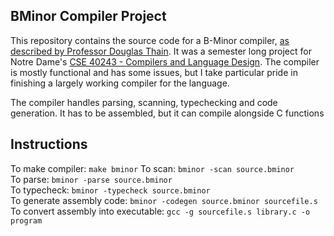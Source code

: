 BMinor Compiler Project
-------------------------------

This repository contains the source code for a B-Minor compiler, [as described by Professor Douglas Thain](https://www3.nd.edu/~dthain/courses/cse40243/fall2019/). It was a semester long project for Notre Dame's [CSE 40243 - Compilers and Language Design](https://www3.nd.edu/~dthain/courses/cse40243/fall2019/). The compiler is mostly functional and has some issues, but I take particular pride in finishing a largely working compiler for the language.

The compiler handles parsing, scanning, typechecking and code generation. It has to be assembled, but it can compile alongside C functions

## Instructions  
To make compiler: `make bminor`
To scan: `bminor -scan source.bminor`  
To parse: `bminor -parse source.bminor`  
To typecheck: `bminor -typecheck source.bminor`  
To generate assembly code: `bminor -codegen source.bminor sourcefile.s`  
To convert assembly into executable: `gcc -g sourcefile.s library.c -o program`
